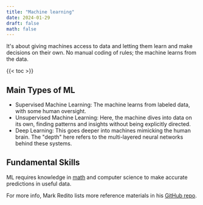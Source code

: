 ```yaml
---
title: "Machine learning"
date: 2024-01-29
draft: false
math: false
---
```


It's about giving machines access to data and letting them learn and make decisions on their own. No manual coding of rules; the machine learns from the data.

{{< toc >}}

## Main Types of ML

- Supervised Machine Learning: The machine learns from labeled data,
  with some human oversight.
- Unsupervised Machine Learning: Here, the machine dives into data on
  its own, finding patterns and insights without being explicitly
  directed.
- Deep Learning: This goes deeper into machines mimicking the human
  brain. The "depth" here refers to the multi-layered neural networks
  behind these systems.

## Fundamental Skills

ML requires knowledge in [math](/math) and computer science to make
accurate predictions in useful data.

For more info, Mark Redito lists more reference materials in his [GitHub repo](https://github.com/markredito/selfstudy-roadmap-ml-ai#fundamental-skills).
